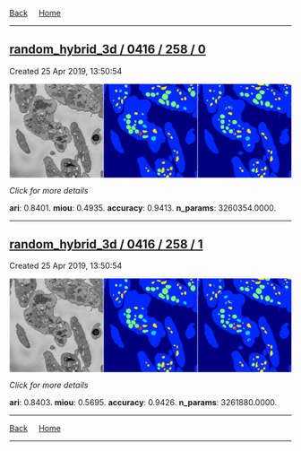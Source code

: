 
[Back](..)&nbsp;&nbsp;&nbsp;&nbsp;&nbsp;[Home](https://leapmanlab.github.io/snapshots)

---

<div class="summary"><a href="0"><h2>random_hybrid_3d / 0416 / 258 / 0</h2></a><p>Created 25 Apr 2019, 13:50:54
</p><a href="0"><img src="0/media/summary.png" align="center"></a><p>
<i>Click for more details</i>
</p></div>

**ari**: 0.8401. **miou**: 0.4935. **accuracy**: 0.9413. **n_params**: 3260354.0000. 

---

<div class="summary"><a href="1"><h2>random_hybrid_3d / 0416 / 258 / 1</h2></a><p>Created 25 Apr 2019, 13:50:54
</p><a href="1"><img src="1/media/summary.png" align="center"></a><p>
<i>Click for more details</i>
</p></div>

**ari**: 0.8403. **miou**: 0.5695. **accuracy**: 0.9426. **n_params**: 3261880.0000. 

---

[Back](..)&nbsp;&nbsp;&nbsp;&nbsp;&nbsp;[Home](https://leapmanlab.github.io/snapshots)

---
